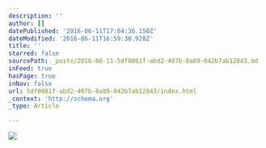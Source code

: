 ```yaml
---
description: ''
author: []
datePublished: '2016-06-11T17:04:36.150Z'
dateModified: '2016-06-11T16:59:30.928Z'
title: ''
starred: false
sourcePath: _posts/2016-06-11-5df0081f-abd2-407b-8a89-042b7ab12843.md
inFeed: true
hasPage: true
inNav: false
url: 5df0081f-abd2-407b-8a89-042b7ab12843/index.html
_context: 'http://schema.org'
_type: Article

---
```

![](https://the-grid-user-content.s3-us-west-2.amazonaws.com/a70e9853-77e0-472e-8bbb-64e46f30fec4.jpg)